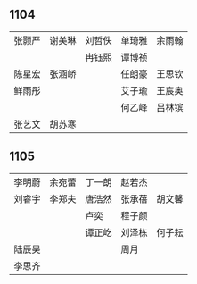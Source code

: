 ## 1104
|     |     |     |     |     |
| --- | --- | --- | --- | --- |
| 张颢严 | 谢美琳 | 刘哲佚 | 单琦雅 | 余雨翰 |
|  |  | 冉钰熙 | 谭博祯 |  |
| 陈星宏 | 张涵峤 |  | 任朗豪 | 王思钦 |
| 鲜雨彤 |  |  | 艾子瑜 | 王宸奥 |
|  |  |  | 何乙峰 | 吕林镔 |
| 张艺文 | 胡苏寒 |  |  |  |

## 1105
|     |     |     |     |     |
| --- | --- | --- | --- | --- |
| 李明蔚 | 余宛蕾 | 丁一朗 | 赵若杰 |  |
| 刘睿宇 | 李郑夫 | 唐浩然 | 张承蓓 | 胡文馨 |
|  |  | 卢奕 | 程子颜 |  |
|  |  | 谭正屹 | 刘泽栋 | 何子耘 |
| 陆辰昊 |  |  | 周月 |  |
| 李思齐 |  |  |  |  |

